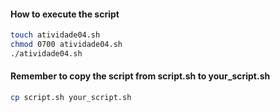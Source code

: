 #### How to execute the script
```bash
touch atividade04.sh
chmod 0700 atividade04.sh
./atividade04.sh
```

#### Remember to copy the script from script.sh to your_script.sh
```bash
cp script.sh your_script.sh
```